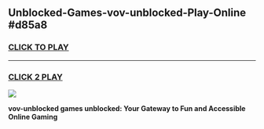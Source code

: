 
## Unblocked-Games-vov-unblocked-Play-Online #d85a8
<h3>
<a href="https://news.freeplayer.one?title=vov-unblocked&ref=3">CLICK TO PLAY</a></h3>
<hr>

<h3>
<a href="https://news.freeplayer.one?title=vov-unblocked&ref=3">CLICK 2 PLAY</a>
  
</h3>

<a href="https://news.freeplayer.one?title=vov-unblocked&ref=3"><img src="https://clearcache.store/games.png"></a>


**vov-unblocked games unblocked: Your Gateway to Fun and Accessible Online Gaming**
